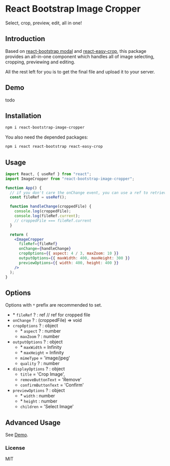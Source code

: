 # React Bootstrap Image Cropper

Select, crop, preview, edit, all in one!

## Introduction

Based on [react-bootstrap modal](https://react-bootstrap.github.io/components/modal/) and [react-easy-crop](https://github.com/ricardo-ch/react-easy-crop),
this package provides an all-in-one component which handles all of image selecting, cropping, previewing and editing.

All the rest left for you is to get the final file and upload it to your server.

## Demo

todo

## Installation

```bash
npm i react-bootstrap-image-cropper
```

You also need the depended packages:

```bash
npm i react react-bootstrap react-easy-crop
```

## Usage

```jsx harmony
import React, { useRef } from "react";
import ImageCropper from "react-bootstrap-image-cropper";

function App() {
  // if you don't care the onChange event, you can use a ref to retrieve the cropped file
  const fileRef = useRef();

  function handleChange(croppedFile) {
    console.log(croppedFile);
    console.log(fileRef.current);
    // croppedFile === fileRef.current
  }

  return (
    <ImageCropper
      fileRef={fileRef}
      onChange={handleChange}
      cropOptions={{ aspect: 4 / 3, maxZoom: 10 }}
      outputOptions={{ maxWidth: 400, maxHeight: 300 }}
      previewOptions={{ width: 400, height: 400 }}
    />
  );
}
```

## Options

Options with `*` prefix are recommended to set.

- \* `fileRef` ? : ref // ref for cropped file
- `onChange` ? : (croppedFile) => void
- `cropOptions` ? : object
  - \* `aspect` ? : number
  - `maxZoom` ? : number
- `outputOptions` ? : object
  - \* `maxWidth` = Infinity
  - \* `maxHeight` = Infinity
  - `mimeType` = 'image/jpeg'
  - `quality` ? : number
- `displayOptions` ? : object
  - `title` = 'Crop Image',
  - `removeButtonText` = 'Remove'
  - `confirmButtonText` = 'Confirm'
- `previewOptions` ? : object
  - \* `width` : number
  - \* `height` : number
  - `children` = 'Select Image'

## Advanced Usage

See [Demo](#demo).

### License

MIT

